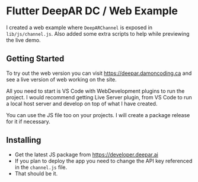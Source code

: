 # Flutter DeepAR DC / Web Example

I created a web example where `DeepARChannel` is exposed in `lib/js/channel.js`. Also added some extra scripts to help while previewing the live demo.

## Getting Started

To try out the web version you can visit https://deepar.damoncoding.ca and see a live version of web working on the site.

All you need to start is VS Code with WebDevelopment plugins to run the project. I would recommend getting Live Server plugin, from VS Code to run a local host server and develop on top of what I have created.

You can use the JS file too on your projects. I will create a package release for it if necessary.

## Installing

- Get the latest JS package from https://developer.deepar.ai
- If you plan to deploy the app you need to change the API key referenced in the `channel.js` file.
- That should be it.